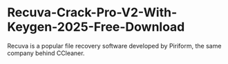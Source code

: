# Recuva-Crack-Pro-V2-With-Keygen-2025-Free-Download
Recuva is a popular file recovery software developed by Piriform, the same company behind CCleaner.
